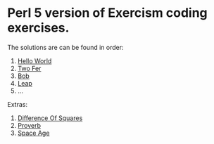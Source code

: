 # Perl 5 version of Exercism coding exercises.

The solutions are can be found in order:

1. [Hello World]
2. [Two Fer]
3. [Bob]
4. [Leap]
5. ...


Extras:

1. [Difference Of Squares]
2. [Proverb]
3. [Space Age]

[Hello World]: https://github.com/zafatar/exercism-perl5/tree/development/hello-world
[Two Fer]: https://github.com/zafatar/exercism-perl5/tree/development/two-fer
[Bob]: https://github.com/zafatar/exercism-perl5/tree/development/bob
[Leap]: https://github.com/zafatar/exercism-perl5/tree/development/leap

[Difference Of Squares]: https://github.com/zafatar/exercism-perl5/tree/development/difference-of-squares
[Proverb]: https://github.com/zafatar/exercism-perl5/tree/development/proverb
[Space Age]: https://github.com/zafatar/exercism-perl5/tree/development/space-age
